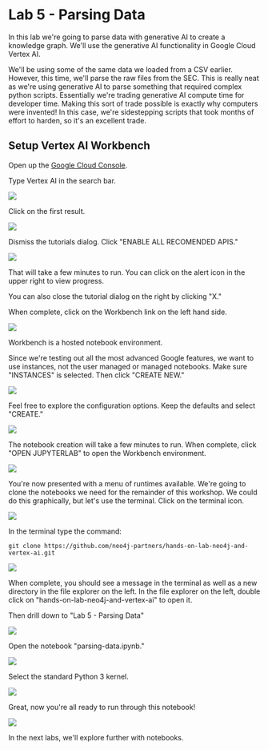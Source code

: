 # Lab 5 - Parsing Data
In this lab we're going to parse data with generative AI to create a knowledge graph.  We'll use the generative AI functionality in Google Cloud Vertex AI.

We'll be using some of the same data we loaded from a CSV earlier.  However, this time, we'll parse the raw files from the SEC.  This is really neat as we're using generative AI to parse something that required complex python scripts.  Essentially we're trading generative AI compute time for developer time.  Making this sort of trade possible is exactly why computers were invented!  In this case, we're sidestepping scripts that took months of effort to harden, so it's an excellent trade.

## Setup Vertex AI Workbench
Open up the [Google Cloud Console](https://console.cloud.google.com/).

Type Vertex AI in the search bar.

![](images/01.png)

Click on the first result.

![](images/02.png)

Dismiss the tutorials dialog.  Click "ENABLE ALL RECOMENDED APIS."

![](images/03.png)

That will take a few minutes to run.  You can click on the alert icon in the upper right to view progress.

You can also close the tutorial dialog on the right by clicking "X."

When complete, click on the Workbench link on the left hand side.

![](images/04.png)

Workbench is a hosted notebook environment.

Since we're testing out all the most advanced Google features, we want to use instances, not the user managed or managed notebooks.  Make sure "INSTANCES" is selected.  Then click "CREATE NEW."

![](images/05_1.png)

Feel free to explore the configuration options.  Keep the defaults and select "CREATE."

![](images/06.png)

The notebook creation will take a few minutes to run.  When complete, click "OPEN JUPYTERLAB" to open the Workbench environment.

![](images/07.png)

You're now presented with a menu of runtimes available.  We're going to clone the notebooks we need for the remainder of this workshop.  We could do this graphically, but let's use the terminal.  Click on the terminal icon.

![](images/08.png)

In the terminal type the command:

    git clone https://github.com/neo4j-partners/hands-on-lab-neo4j-and-vertex-ai.git

![](images/09.png)

When complete, you should see a message in the terminal as well as a new directory in the file explorer on the left.  In the file explorer on the left, double click on "hands-on-lab-neo4j-and-vertex-ai" to open it.

Then drill down to "Lab 5 - Parsing Data"

![](images/11.png)

Open the notebook "parsing-data.ipynb."

![](images/12.png)

Select the standard Python 3 kernel.

![](images/13.png)

Great, now you're all ready to run through this notebook!

![](images/14.png)

In the next labs, we'll explore further with notebooks.
